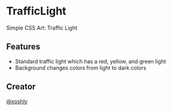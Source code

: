 # TrafficLight
Simple CSS Art: Traffic Light

[]()

## Features
* Standard traffic light which has a red, yellow, and green light
* Background changes colors from light to dark colors

## Creator
[@xoshly](https://twitter.com/xoshly)
